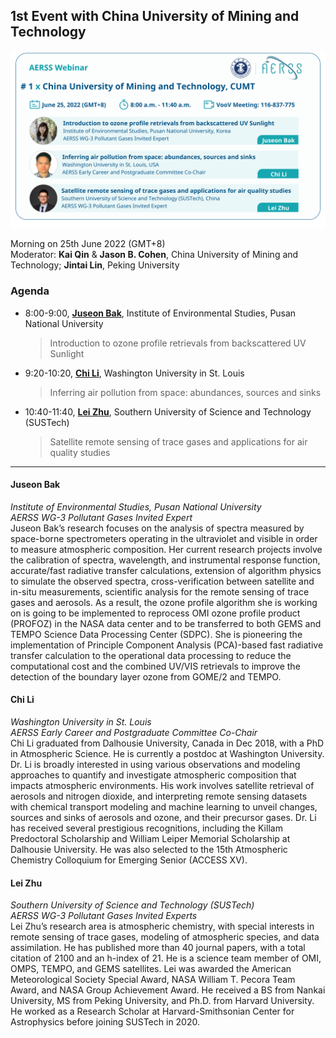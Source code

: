 ## 1st Event with China University of Mining and Technology
<img src='https://github.com/AERSS2022/webinar/blob/main/info/1st%20with%20CUMT.png'>

Morning on 25th June 2022 (GMT+8)  
Moderator: **Kai Qin** & **Jason B. Cohen**, China University of Mining and Technology; **Jintai Lin**, Peking University

### Agenda
- 8:00-9:00, **[Juseon Bak](#juseon-bak)**, Institute of Environmental Studies, Pusan National University
    > Introduction to ozone profile retrievals from backscattered UV Sunlight
- 9:20-10:20, **[Chi Li](#chi-li)**, Washington University in St. Louis
    > Inferring air pollution from space: abundances, sources and sinks
- 10:40-11:40, **[Lei Zhu](#lei-zhu)**, Southern University of Science and Technology (SUSTech)
    > Satellite remote sensing of trace gases and applications for air quality studies

---
#### **Juseon Bak**  
*Institute of Environmental Studies, Pusan National University*  
*AERSS WG-3 Pollutant Gases Invited Expert*  
Juseon Bak’s research focuses on the analysis of spectra measured by space-borne spectrometers operating in the ultraviolet and visible in order to measure atmospheric composition. Her current research projects involve the calibration of spectra, wavelength, and instrumental response function, accurate/fast radiative transfer calculations, extension of algorithm physics to simulate the observed spectra, cross-verification between satellite and in-situ measurements, scientific analysis for the remote sensing of trace gases and aerosols. As a result, the ozone profile algorithm she is working on is going to be implemented to reprocess OMI ozone profile product (PROFOZ) in the NASA data center and to be transferred to both GEMS and TEMPO Science Data Processing Center (SDPC). She is pioneering the implementation of Principle Component Analysis (PCA)-based fast radiative transfer calculation to the operational data processing to reduce the computational cost and the combined UV/VIS retrievals to improve the detection of the boundary layer ozone from GOME/2 and TEMPO.
#### **Chi Li**  
*Washington University in St. Louis*  
*AERSS Early Career and Postgraduate Committee Co-Chair*  
Chi Li graduated from Dalhousie University, Canada in Dec 2018, with a PhD in Atmospheric Science. He is currently a postdoc at Washington University. Dr. Li is broadly interested in using various observations and modeling approaches to quantify and investigate atmospheric composition that impacts atmospheric environments. His work involves satellite retrieval of aerosols and nitrogen dioxide, and interpreting remote sensing datasets with chemical transport modeling and machine learning to unveil changes, sources and sinks of aerosols and ozone, and their precursor gases. Dr. Li has received several prestigious recognitions, including the Killam Predoctoral Scholarship and William Leiper Memorial Scholarship at Dalhousie University. He was also selected to the 15th Atmospheric Chemistry Colloquium for Emerging Senior (ACCESS XV).
#### Lei Zhu
*Southern University of Science and Technology (SUSTech)*  
*AERSS WG-3 Pollutant Gases Invited Experts*  
Lei Zhu’s research area is atmospheric chemistry, with special interests in remote sensing of trace gases, modeling of atmospheric species, and data assimilation. He has published more than 40 journal papers, with a total citation of 2100 and an h-index of 21. He is a science team member of OMI, OMPS, TEMPO, and GEMS satellites. Lei was awarded the American Meteorological Society Special Award, NASA William T. Pecora Team Award, and NASA Group Achievement Award. He received a BS from Nankai University, MS from Peking University, and Ph.D. from Harvard University. He worked as a Research Scholar at Harvard-Smithsonian Center for Astrophysics before joining SUSTech in 2020.
